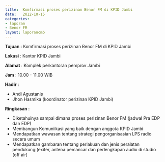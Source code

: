 ```yaml
---	
title: 	Komfirmasi proses perizinan Benor FM di KPID Jambi
date: 	2012-10-15
categories:	
- laporan	
- Benor FM
layout: laporancmb	
---	
```

	
**Tujuan** :	Komfirmasi proses perizinan Benor FM di KPID Jambi
	
**Lokasi** :	Kantor KPID Jambi
	
**Alamat** : 	Komplek perkantoran pemprov Jambi
	
**Jam** :	10.00 - 11.00 WIB
	
**Hadir** :	
*	Andi Agustanis
*	Jhon Hasmika (koordinator perizinan KPID Jambi)

**Ringkasan** :	
*	Diketahuinya sampai dimana proses perizinan Benor FM (jadwal Pra EDP dan EDP)
*	Membangun Komuniikasi yang baik dengan anggota KPID Jambi
*	Mendapatkan wawasan tentang strategi pengorganisasian LPS radio secara umum
*	Mendapatkan gambaran tentang perlakuan dan jenis peralatan pendukung (exiter, antena pemancar dan perlengkapan audio di studio (off air)
